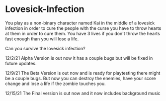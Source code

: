 # Lovesick-Infection
You play as a non-binary character named Kai in the middle of a lovesick infection in order to cure the people with the curse you have to throw hearts at them
in order to cure them. You have 3 lives if you don't throw the hearts fast enough than you will lose a life.

Can you survive the lovesick infection?

12/2/21
Alpha Version is out now it has a couple bugs but will be fixed in future updates.

12/9/21
The Beta Version is out now and is ready for playtesting there might be a couple bugs. But now you can destroy the enemies, have your score change and lose a life if the zombie touches you.

12/15/21
The Final version is out now and it now includes background music
